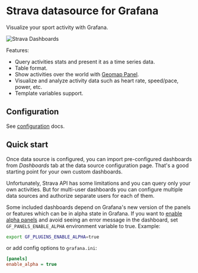 # Strava datasource for Grafana

Visualize your sport activity with Grafana.

![Strava Dashboards](https://user-images.githubusercontent.com/4932851/186380101-32565673-d16f-463a-bbe9-42cf2a9f376c.png)


Features:

- Query activities stats and present it as a time series data.
- Table format.
- Show activities over the world with [Geomap Panel](https://grafana.com/docs/grafana/latest/visualizations/geomap/).
- Visualize and analyze activity data such as heart rate, speed/pace, power, etc.
- Template variables support.

## Configuration

See [configuration](https://github.com/grafana/strava-datasource/blob/master/docs/configuration.md) docs.

## Quick start

Once data source is configured, you can import pre-configured dashboards from _Dashboards_ tab at the data source configuration page. That's a good starting point for your own custom dashboards.

Unfortunately, Strava API has some limitations and you can query only your own activities. But for multi-user dashboards you can configure multiple data sources and authorize separate users for each of them.

Some included dashboards depend on Grafana's new version of the panels or features which can be in alpha state in Grafana. If you want to [enable alpha panels](https://grafana.com/docs/grafana/latest/setup-grafana/configure-grafana/#enable_alpha) and avoid seeing an error message in the dashboard, set `GF_PANELS_ENABLE_ALPHA` environment variable to true. Example:

```sh
export GF_PLUGINS_ENABLE_ALPHA=true
```

or add config options to `grafana.ini`:

```ini
[panels]
enable_alpha = true
```
